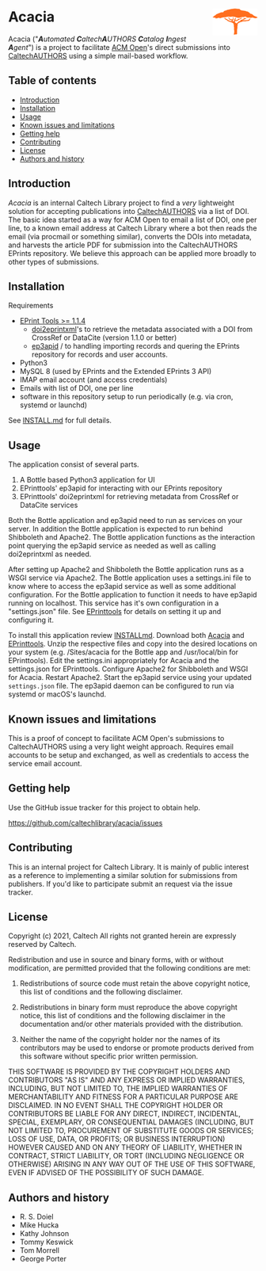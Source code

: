 Acacia<img width="18%" align="right" src=".graphics/acacia-icon.svg">
=======================================================================

Acacia ("_**A**utomated **C**altech**A**UTHORS **C**atalog **I**ngest **A**gent_") is a project to facilitate [ACM Open](https://libraries.acm.org/subscriptions-access/acmopen)'s direct submissions into [CaltechAUTHORS](https://authors.library.caltech.edu) using a simple mail-based workflow.


Table of contents
-----------------

* [Introduction](#introduction)
* [Installation](#installation)
* [Usage](#usage)
* [Known issues and limitations](#known-issues-and-limitations)
* [Getting help](#getting-help)
* [Contributing](#contributing)
* [License](#license)
* [Authors and history](#authors-and-history)


Introduction
------------

_Acacia_ is an internal Caltech Library project to find a _very_ lightweight solution for accepting publications into [CaltechAUTHORS](https://authors.library.caltech.edu) via a list of DOI. The basic idea started as a way for ACM Open to email a list of DOI, one per line, to a known email address at Caltech Library where a bot then reads the email (via procmail or something similar), converts the DOIs into metadata, and harvests the article PDF for submission into the CaltechAUTHORS EPrints repository. We believe this approach can be applied more broadly to other types of submissions.


Installation
------------

Requirements

+ [EPrint Tools >= 1.1.4](https://github.com/caltechlibrary/eprinttools/releases)
    - [doi2eprintxml](https://caltechlibrary.github.io/eprinttools/docs/doi2eprintxml)'s to retrieve the metadata associated with a DOI from CrossRef or DataCite (version 1.1.0 or better)
    - [ep3apid](https://caltechlibrary.github.io/eprinttools/docs/ep3apid) / to handling importing records and quering the EPrints repository for records and user accounts.
+ Python3
+ MySQL 8 (used by EPrints and the Extended EPrints 3 API)
+ IMAP email account (and access credentials)
+ Emails with list of DOI, one per line
+ software in this repository setup to run periodically (e.g. via cron, systemd or launchd)

See [INSTALL.md](INSTALL.md) for full details.


Usage
-----

The application consist of several parts. 

1. A Bottle based Python3 application for UI
2. EPrinttools' ep3apid for interacting with our EPrints repository
3. EPrinttools' doi2eprintxml for retrieving metadata from CrossRef or DataCite services

Both the Bottle application and ep3apid need to run as services on your server. In addition the Bottle application is expected to run behind Shibboleth and Apache2. The Bottle application functions as the interaction point querying the ep3apid service as needed as well as calling doi2eprintxml as needed.  

After setting up Apache2 and Shibboleth the Bottle application runs as a WSGI service via Apache2. The Bottle application uses a settings.ini file to know where to access the ep3apid service as well as some additional configuration.   For the Bottle application to function it needs to have ep3apid running on localhost. This service has it's own configuration in a "settings.json" file. See [EPrinttools](https://github.com/caltechlibrary/eprinttools) for details on setting it up and configuring it.

To install this application review [INSTALLmd](INSTALL.html). Download both [Acacia](https://github.com/caltechlibrary/Acacia/releases) and [EPrinttools](https://github.com/caltechlibrary/eprinttools/releases). Unzip the respective files and copy into the desired locations on your system (e.g. /Sites/acacia for the Bottle app and /usr/local/bin for EPrinttools).  Edit the settings.ini appropriately for Acacia and the settings.json for EPrinttools. Configure Apache2 for Shibboleth and WSGI for Acacia. Restart Apache2.  Start the ep3apid service using your updated `settings.json` file.  The ep3apid daemon can be configured to run via systemd or macOS's launchd.



Known issues and limitations
----------------------------

This is a proof of concept to facilitate ACM Open's submissions
to CaltechAUTHORS using a very light weight approach. Requires
email accounts to be setup and exchanged, as well as credentials
to access the service email account.

Getting help
------------

Use the GitHub issue tracker for this project to obtain help.

https://github.com/caltechlibrary/acacia/issues


Contributing
------------

This is an internal project for Caltech Library. It is mainly of
public interest as a reference to implementing a similar solution
for submissions from publishers.  If you'd like to participate
submit an request via the issue tracker.

License
-------

Copyright (c) 2021, Caltech
All rights not granted herein are expressly reserved by Caltech.

Redistribution and use in source and binary forms, with or without modification, are permitted provided that the following conditions are met:

1. Redistributions of source code must retain the above copyright notice, this list of conditions and the following disclaimer.

2. Redistributions in binary form must reproduce the above copyright notice, this list of conditions and the following disclaimer in the documentation and/or other materials provided with the distribution.

3. Neither the name of the copyright holder nor the names of its contributors may be used to endorse or promote products derived from this software without specific prior written permission.

THIS SOFTWARE IS PROVIDED BY THE COPYRIGHT HOLDERS AND CONTRIBUTORS "AS IS" AND ANY EXPRESS OR IMPLIED WARRANTIES, INCLUDING, BUT NOT LIMITED TO, THE IMPLIED WARRANTIES OF MERCHANTABILITY AND FITNESS FOR A PARTICULAR PURPOSE ARE DISCLAIMED. IN NO EVENT SHALL THE COPYRIGHT HOLDER OR CONTRIBUTORS BE LIABLE FOR ANY DIRECT, INDIRECT, INCIDENTAL, SPECIAL, EXEMPLARY, OR CONSEQUENTIAL DAMAGES (INCLUDING, BUT NOT LIMITED TO, PROCUREMENT OF SUBSTITUTE GOODS OR SERVICES; LOSS OF USE, DATA, OR PROFITS; OR BUSINESS INTERRUPTION) HOWEVER CAUSED AND ON ANY THEORY OF LIABILITY, WHETHER IN CONTRACT, STRICT LIABILITY, OR TORT (INCLUDING NEGLIGENCE OR OTHERWISE) ARISING IN ANY WAY OUT OF THE USE OF THIS SOFTWARE, EVEN IF ADVISED OF THE POSSIBILITY OF SUCH DAMAGE.


Authors and history
-------------------

+ R. S. Doiel
+ Mike Hucka
+ Kathy Johnson
+ Tommy Keswick
+ Tom Morrell
+ George Porter

